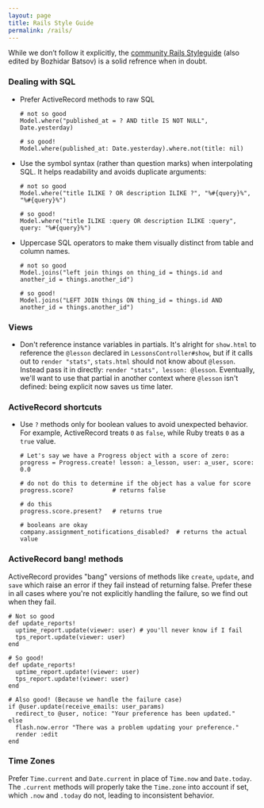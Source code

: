 ```yaml
---
layout: page
title: Rails Style Guide
permalink: /rails/
---
```


While we don’t follow it explicitly, the [community Rails Styleguide](https://github.com/bbatsov/rails-style-guide) (also edited by Bozhidar Batsov) is a solid refrence when in doubt.

### Dealing with SQL

- Prefer ActiveRecord methods to raw SQL

      # not so good
      Model.where("published_at = ? AND title IS NOT NULL", Date.yesterday)

      # so good!
      Model.where(published_at: Date.yesterday).where.not(title: nil)

- Use the symbol syntax (rather than question marks) when interpolating SQL. It helps readability and avoids duplicate arguments:

      # not so good
      Model.where("title ILIKE ? OR description ILIKE ?", "%#{query}%", "%#{query}%")
      
      # so good!
      Model.where("title ILIKE :query OR description ILIKE :query", query: "%#{query}%")

- Uppercase SQL operators to make them visually distinct from table and column names.

      # not so good
      Model.joins("left join things on thing_id = things.id and another_id = things.another_id")

      # so good!
      Model.joins("LEFT JOIN things ON thing_id = things.id AND another_id = things.another_id")

### Views

- Don't reference instance variables in partials. It's alright for `show.html` to reference the `@lesson` declared in `LessonsController#show`, but if it calls out to `render "stats"`, `stats.html` should not know about `@lesson`. Instead pass it in directly: `render "stats", lesson: @lesson`. Eventually, we'll want to use that partial in another context where `@lesson` isn't defined: being explicit now saves us time later.

### ActiveRecord shortcuts

- Use `?` methods only for boolean values to avoid unexpected behavior. For example, ActiveRecord treats `0` as `false`, while Ruby treats `0` as a `true` value.

      # Let's say we have a Progress object with a score of zero:
      progress = Progress.create! lesson: a_lesson, user: a_user, score: 0.0

      # do not do this to determine if the object has a value for score
      progress.score?           # returns false

      # do this
      progress.score.present?   # returns true

      # booleans are okay
      company.assignment_notifications_disabled?  # returns the actual value

### ActiveRecord bang! methods

ActiveRecord provides "bang" versions of methods like `create`, `update`, and `save` which raise an error if they fail instead of returning false. Prefer these in all cases where you're not explicitly handling the failure, so we find out when they fail.

    # Not so good
    def update_reports!
      uptime_report.update(viewer: user) # you'll never know if I fail
      tps_report.update(viewer: user)
    end

    # So good!
    def update_reports!
      uptime_report.update!(viewer: user)
      tps_report.update!(viewer: user)
    end

    # Also good! (Because we handle the failure case)
    if @user.update(receive_emails: user_params)
      redirect_to @user, notice: "Your preference has been updated."
    else
      flash.now.error "There was a problem updating your preference."
      render :edit
    end
    
### Time Zones

Prefer `Time.current` and `Date.current` in place of `Time.now` and `Date.today`. The `.current` methods will properly take the `Time.zone` into account if set, which `.now` and `.today` do not, leading to inconsistent behavior.

